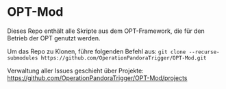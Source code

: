 # OPT-Mod
Dieses Repo enthält alle Skripte aus dem OPT-Framework, die für den Betrieb der OPT genutzt werden.

Um das Repo zu Klonen, führe folgenden Befehl aus: `git clone --recurse-submodules https://github.com/OperationPandoraTrigger/OPT-Mod.git`

Verwaltung aller Issues geschieht über Projekte: https://github.com/OperationPandoraTrigger/OPT-Mod/projects

